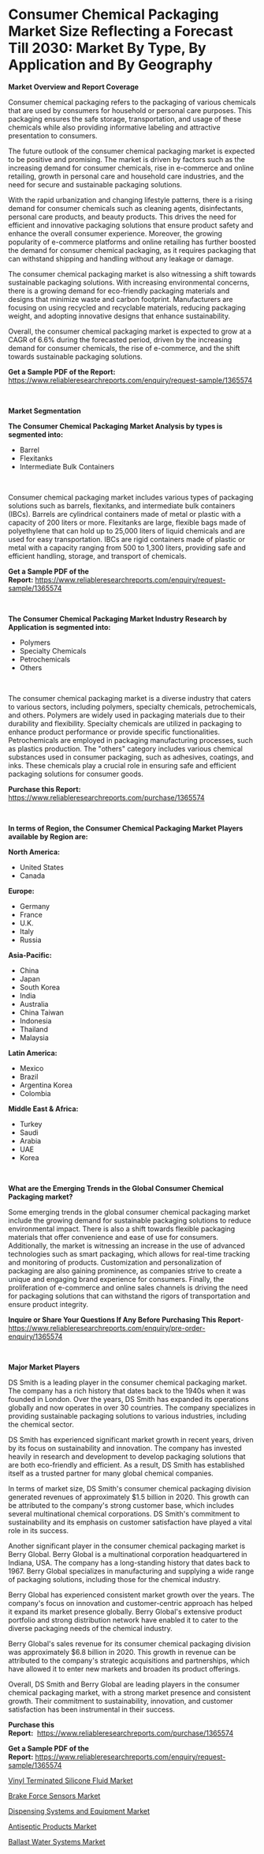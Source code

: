 <p><h1>Consumer Chemical Packaging Market Size Reflecting a Forecast Till 2030: Market By Type, By Application and By Geography</h1></p><p><strong>Market Overview and Report Coverage</strong></p>
<p><p>Consumer chemical packaging refers to the packaging of various chemicals that are used by consumers for household or personal care purposes. This packaging ensures the safe storage, transportation, and usage of these chemicals while also providing informative labeling and attractive presentation to consumers.</p><p>The future outlook of the consumer chemical packaging market is expected to be positive and promising. The market is driven by factors such as the increasing demand for consumer chemicals, rise in e-commerce and online retailing, growth in personal care and household care industries, and the need for secure and sustainable packaging solutions.</p><p>With the rapid urbanization and changing lifestyle patterns, there is a rising demand for consumer chemicals such as cleaning agents, disinfectants, personal care products, and beauty products. This drives the need for efficient and innovative packaging solutions that ensure product safety and enhance the overall consumer experience. Moreover, the growing popularity of e-commerce platforms and online retailing has further boosted the demand for consumer chemical packaging, as it requires packaging that can withstand shipping and handling without any leakage or damage.</p><p>The consumer chemical packaging market is also witnessing a shift towards sustainable packaging solutions. With increasing environmental concerns, there is a growing demand for eco-friendly packaging materials and designs that minimize waste and carbon footprint. Manufacturers are focusing on using recycled and recyclable materials, reducing packaging weight, and adopting innovative designs that enhance sustainability.</p><p>Overall, the consumer chemical packaging market is expected to grow at a CAGR of 6.6% during the forecasted period, driven by the increasing demand for consumer chemicals, the rise of e-commerce, and the shift towards sustainable packaging solutions.</p></p>
<p><strong>Get a Sample PDF of the Report:</strong> <a href="https://www.reliableresearchreports.com/enquiry/request-sample/1365574">https://www.reliableresearchreports.com/enquiry/request-sample/1365574</a></p>
<p>&nbsp;</p>
<p><strong>Market Segmentation</strong></p>
<p><strong>The Consumer Chemical Packaging Market Analysis by types is segmented into:</strong></p>
<p><ul><li>Barrel</li><li>Flexitanks</li><li>Intermediate Bulk Containers</li></ul></p>
<p>&nbsp;</p>
<p><p>Consumer chemical packaging market includes various types of packaging solutions such as barrels, flexitanks, and intermediate bulk containers (IBCs). Barrels are cylindrical containers made of metal or plastic with a capacity of 200 liters or more. Flexitanks are large, flexible bags made of polyethylene that can hold up to 25,000 liters of liquid chemicals and are used for easy transportation. IBCs are rigid containers made of plastic or metal with a capacity ranging from 500 to 1,300 liters, providing safe and efficient handling, storage, and transport of chemicals.</p></p>
<p><strong>Get a Sample PDF of the Report:</strong>&nbsp;<a href="https://www.reliableresearchreports.com/enquiry/request-sample/1365574">https://www.reliableresearchreports.com/enquiry/request-sample/1365574</a></p>
<p>&nbsp;</p>
<p><strong>The Consumer Chemical Packaging Market Industry Research by Application is segmented into:</strong></p>
<p><ul><li>Polymers</li><li>Specialty Chemicals</li><li>Petrochemicals</li><li>Others</li></ul></p>
<p>&nbsp;</p>
<p><p>The consumer chemical packaging market is a diverse industry that caters to various sectors, including polymers, specialty chemicals, petrochemicals, and others. Polymers are widely used in packaging materials due to their durability and flexibility. Specialty chemicals are utilized in packaging to enhance product performance or provide specific functionalities. Petrochemicals are employed in packaging manufacturing processes, such as plastics production. The "others" category includes various chemical substances used in consumer packaging, such as adhesives, coatings, and inks. These chemicals play a crucial role in ensuring safe and efficient packaging solutions for consumer goods.</p></p>
<p><strong>Purchase this Report:</strong>&nbsp; <a href="https://www.reliableresearchreports.com/purchase/1365574">https://www.reliableresearchreports.com/purchase/1365574</a></p>
<p>&nbsp;</p>
<p><strong>In terms of Region, the Consumer Chemical Packaging Market Players available by Region are:</strong></p>
<p>
    <p> <strong> North America: </strong>
        <ul>
            <li>United States</li>
            <li>Canada</li>
        </ul>
        </p> 
    <p> <strong> Europe: </strong>
        <ul>
            <li>Germany</li>
            <li>France</li>
            <li>U.K.</li>
            <li>Italy</li>
            <li>Russia</li>
        </ul>
        </p> 
    <p> <strong> Asia-Pacific: </strong>
        <ul>
            <li>China</li>
            <li>Japan</li>
            <li>South Korea</li>
            <li>India</li>
            <li>Australia</li>
            <li>China Taiwan</li>
            <li>Indonesia</li>
            <li>Thailand</li>
            <li>Malaysia</li>
        </ul>
        </p> 
    <p> <strong> Latin America: </strong>
        <ul>
            <li>Mexico</li>
            <li>Brazil</li>
            <li>Argentina Korea</li>
            <li>Colombia</li>
        </ul>
        </p> 
    <p> <strong> Middle East & Africa: </strong>
        <ul>
            <li>Turkey</li>
            <li>Saudi</li>
            <li>Arabia</li>
            <li>UAE</li>
            <li>Korea</li>
        </ul>
    </p>
    </p>
<p>&nbsp;</p>
<p><strong>What are the Emerging Trends in the Global Consumer Chemical Packaging market?</strong></p>
<p><p>Some emerging trends in the global consumer chemical packaging market include the growing demand for sustainable packaging solutions to reduce environmental impact. There is also a shift towards flexible packaging materials that offer convenience and ease of use for consumers. Additionally, the market is witnessing an increase in the use of advanced technologies such as smart packaging, which allows for real-time tracking and monitoring of products. Customization and personalization of packaging are also gaining prominence, as companies strive to create a unique and engaging brand experience for consumers. Finally, the proliferation of e-commerce and online sales channels is driving the need for packaging solutions that can withstand the rigors of transportation and ensure product integrity.</p></p>
<p><strong>Inquire or Share Your Questions If Any Before Purchasing This Report</strong>- <a href="https://www.reliableresearchreports.com/enquiry/pre-order-enquiry/1365574">https://www.reliableresearchreports.com/enquiry/pre-order-enquiry/1365574</a></p>
<p>&nbsp;</p>
<p><strong>Major Market Players</strong></p>
<p><p>DS Smith is a leading player in the consumer chemical packaging market. The company has a rich history that dates back to the 1940s when it was founded in London. Over the years, DS Smith has expanded its operations globally and now operates in over 30 countries. The company specializes in providing sustainable packaging solutions to various industries, including the chemical sector.</p><p>DS Smith has experienced significant market growth in recent years, driven by its focus on sustainability and innovation. The company has invested heavily in research and development to develop packaging solutions that are both eco-friendly and efficient. As a result, DS Smith has established itself as a trusted partner for many global chemical companies.</p><p>In terms of market size, DS Smith's consumer chemical packaging division generated revenues of approximately $1.5 billion in 2020. This growth can be attributed to the company's strong customer base, which includes several multinational chemical corporations. DS Smith's commitment to sustainability and its emphasis on customer satisfaction have played a vital role in its success.</p><p>Another significant player in the consumer chemical packaging market is Berry Global. Berry Global is a multinational corporation headquartered in Indiana, USA. The company has a long-standing history that dates back to 1967. Berry Global specializes in manufacturing and supplying a wide range of packaging solutions, including those for the chemical industry.</p><p>Berry Global has experienced consistent market growth over the years. The company's focus on innovation and customer-centric approach has helped it expand its market presence globally. Berry Global's extensive product portfolio and strong distribution network have enabled it to cater to the diverse packaging needs of the chemical industry.</p><p>Berry Global's sales revenue for its consumer chemical packaging division was approximately $6.8 billion in 2020. This growth in revenue can be attributed to the company's strategic acquisitions and partnerships, which have allowed it to enter new markets and broaden its product offerings.</p><p>Overall, DS Smith and Berry Global are leading players in the consumer chemical packaging market, with a strong market presence and consistent growth. Their commitment to sustainability, innovation, and customer satisfaction has been instrumental in their success.</p></p>
<p><strong>Purchase this Report:</strong>&nbsp;&nbsp;<a href="https://www.reliableresearchreports.com/purchase/1365574">https://www.reliableresearchreports.com/purchase/1365574</a></p>
<p></p>
<p><strong>Get a Sample PDF of the Report:</strong>&nbsp;<a href="https://www.reliableresearchreports.com/enquiry/request-sample/1365574">https://www.reliableresearchreports.com/enquiry/request-sample/1365574</a></p>
<p><p><a href="https://github.com/CliffMedina6/Market-Research-Report-List-1/blob/main/vinyl-terminated-silicone-fluid-market.md">Vinyl Terminated Silicone Fluid Market</a></p><p><a href="https://github.com/RickHolmes3/Market-Research-Report-List-1/blob/main/brake-force-sensors-market.md">Brake Force Sensors Market</a></p><p><a href="https://www.linkedin.com/pulse/decoding-dispensing-systems-equipment-market-deep-dive-latest-kytpc/">Dispensing Systems and Equipment Market</a></p><p><a href="https://medium.com/@earn.only.flood/antiseptic-products-market-size-growth-forecast-2023-2030-d95b99c5fcab">Antiseptic Products Market</a></p><p><a href="https://medium.com/@othaleffler644/ballast-water-systems-market-size-growth-forecast-2023-2030-af3dba4d27e6">Ballast Water Systems Market</a></p></p>
